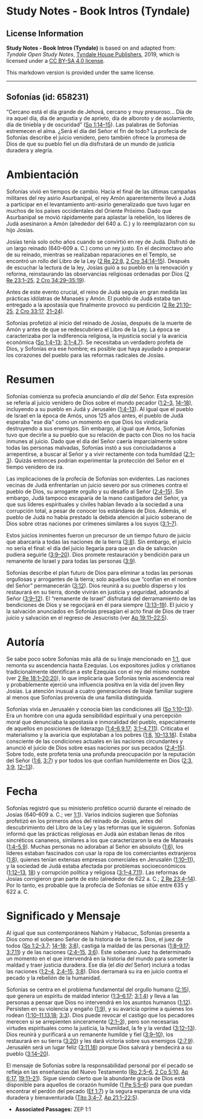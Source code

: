 # Study Notes - Book Intros (Tyndale)

## License Information

**Study Notes - Book Intros (Tyndale)** is based on and adapted from: _Tyndale Open Study Notes_, [Tyndale House Publishers](https://tyndaleopenresources.com/), 2019, which is licensed under a [CC BY-SA 4.0 license](https://creativecommons.org/licenses/by-sa/4.0/legalcode.en).

This markdown version is provided under the same license.



--------------------------------

## Sofonías (id: 658231)

“Cercano está el día grande de Jehová, cercano y muy presuroso... Día de ira aquel día, día de angustia y de aprieto, día de alboroto y de asolamiento, día de tiniebla y de oscuridad” ([So 1:14–15](https://ref.ly/Zeph1:14-Zeph1:15)). Las palabras de Sofonías estremecen el alma. ¿Será el día del Señor el fin de todo? La profecía de Sofonías describe el juicio venidero, pero también ofrece la promesa de Dios de que su pueblo fiel un día disfrutará de un mundo de justicia duradera y alegría.

Ambientación
============

Sofonías vivió en tiempos de cambio. Hacia el final de las últimas campañas militares del rey asirio Asurbanipal, el rey Amón aparentemente llevó a Judá a participar en el levantamiento anti\-asirio generalizado que tuvo lugar en muchos de los países occidentales del Oriente Próximo. Dado que Asurbanipal se movió rápidamente para aplastar la rebelión, los líderes de Judá asesinaron a Amón (alrededor del 640 a. C.) y lo reemplazaron con su hijo Josías.

Josías tenía solo ocho años cuando se convirtió en rey de Judá. Disfrutó de un largo reinado (640–609 a. C.) como un rey justo. En el decimoctavo año de su reinado, mientras se realizaban reparaciones en el Templo, se encontró un rollo del Libro de la Ley ([2 Re 22:8,](https://ref.ly/2Kgs22:8) [2 Cro 34:14–15](https://ref.ly/2Chr34:14-2Chr34:15)). Después de escuchar la lectura de la ley, Josías guió a su pueblo en la renovación y reforma, reinstaurando las observancias religiosas ordenadas por Dios ([2 Re 23:1–25,](https://ref.ly/2Kgs23:1-2Kgs23:25) [2 Cro 34:29–35:19](https://ref.ly/2Chr34:29-2Chr35:19)).

Antes de este evento crucial, el reino de Judá seguía en gran medida las prácticas idólatras de Manasés y Amón. El pueblo de Judá estaba tan entregado a la apostasía que finalmente provocó su perdición ([2 Re 21:10–25,](https://ref.ly/2Kgs21:10-2Kgs21:25) [2 Cro 33:17](https://ref.ly/2Chr33:17), [21–24](https://ref.ly/2Chr33:21-2Chr33:24)).

Sofonías profetizó al inicio del reinado de Josías, después de la muerte de Amón y antes de que se redescubriera el Libro de la Ley. La época se caracterizaba por la indiferencia religiosa, la injusticia social y la avaricia económica ([So 1:4–13;](https://ref.ly/Zeph1:4-Zeph1:13) [3:1–4](https://ref.ly/Zeph3:1-Zeph3:4),[7](https://ref.ly/Zeph3:7)). Se necesitaba un verdadero profeta de Dios, y Sofonías era ese hombre; es posible que haya ayudado a preparar los corazones del pueblo para las reformas radicales de Josías.

Resumen
=======

Sofonías comienza su profecía anunciando *el día del* Señor. Esta expresión se refería al juicio venidero de Dios sobre el mundo pecador ([1:2–3](https://ref.ly/Zeph1:2-Zeph1:3), [14–18](https://ref.ly/Zeph1:14-Zeph1:18)), incluyendo a su pueblo en Judá y Jerusalén ([1:4–13](https://ref.ly/Zeph1:4-Zeph1:13)). Al igual que el pueblo de Israel en la época de Amós, unos 125 años antes, el pueblo de Judá esperaba "ese día" como un momento en que Dios los vindicaría destruyendo a sus enemigos. Sin embargo, al igual que Amós, Sofonías tuvo que decirle a su pueblo que su relación de pacto con Dios no los hacía inmunes al juicio. Dado que el día del Señor caería imparcialmente sobre todas las personas malvadas, Sofonías instó a sus conciudadanos a arrepentirse, a buscar al Señor y a vivir rectamente con toda humildad ([2:1–3](https://ref.ly/Zeph2:1-Zeph2:3)). Quizás entonces podrían experimentar la protección del Señor en el tiempo venidero de ira.

Las implicaciones de la profecía de Sofonías son evidentes. Las naciones vecinas de Judá enfrentarían un juicio severo por sus crímenes contra el pueblo de Dios, su arrogante orgullo y su desafío al Señor ([2:4–15](https://ref.ly/Zeph2:4-Zeph2:15)). Sin embargo, Judá tampoco escaparía de la mano castigadora del Señor, ya que sus líderes espirituales y civiles habían llevado a la sociedad a una corrupción total, a pesar de conocer los estándares de Dios. Además, el pueblo de Judá no había prestado la debida atención al juicio soberano de Dios sobre otras naciones por crímenes similares a los suyos ([3:1–7](https://ref.ly/Zeph3:1-Zeph3:7)).

Estos juicios inminentes fueron un precursor de un tiempo futuro de juicio que abarcaría a todas las naciones de la tierra ([3:8](https://ref.ly/Zeph3:8)). Sin embargo, el juicio no sería el final: el día del juicio llegaría para que un día de salvación pudiera seguirle ([3:9–20](https://ref.ly/Zeph3:9-Zeph3:20)). Dios promete restauración y bendición para un remanente de Israel y para todas las personas ([3:9](https://ref.ly/Zeph3:9)).

Sofonías describe el plan futuro de Dios para eliminar a todas las personas orgullosas y arrogantes de la tierra; solo aquellos que “confían en el nombre del Señor” permanecerán ([3:12](https://ref.ly/Zeph3:12)). Dios reunirá a su pueblo disperso y los restaurará en su tierra, donde vivirán en justicia y seguridad, adorando al Señor ([3:9–12](https://ref.ly/Zeph3:9-Zeph3:12)). El “remanente de Israel” disfrutará del derramamiento de las bendiciones de Dios y se regocijará en él para siempre ([3:13–19](https://ref.ly/Zeph3:13-Zeph3:19)). El juicio y la salvación anunciados en Sofonías presagian el acto final de Dios de traer juicio y salvación en el regreso de Jesucristo (ver [Ap 19:11–22:5](https://ref.ly/Rev19:11-Rev22:5)).

Autoría
=======

Se sabe poco sobre Sofonías más allá de su linaje mencionado en [1:1](https://ref.ly/Zeph1:1), que remonta su ascendencia hasta Ezequías. Los expositores judíos y cristianos tradicionalmente identifican a este Ezequías con el rey del mismo nombre (ver [2 Re 18:1–20:20](https://ref.ly/2Kgs18:1-2Kgs20:20)), lo que implicaría que Sofonías tenía ascendencia real y probablemente ejerció una influencia positiva en la vida del joven Rey Josías. La atención inusual a cuatro generaciones de linaje familiar sugiere al menos que Sofonías provenía de una familia distinguida.

Sofonías vivía en Jerusalén y conocía bien las condiciones allí ([So 1:10–13](https://ref.ly/Zeph1:10-Zeph1:13)). Era un hombre con una aguda sensibilidad espiritual y una percepción moral que denunciaba la apostasía e inmoralidad del pueblo, especialmente de aquellos en posiciones de liderazgo ([1:4–6](https://ref.ly/Zeph1:4-Zeph1:6),[9](https://ref.ly/Zeph1:9),[17](https://ref.ly/Zeph1:17); [3:1–4](https://ref.ly/Zeph3:1-Zeph3:4),[7](https://ref.ly/Zeph3:7),[11](https://ref.ly/Zeph3:11)). Criticaba el materialismo y la avaricia que explotaban a los pobres ([1:8](https://ref.ly/Zeph1:8), [10–13](https://ref.ly/Zeph1:10-Zeph1:13),[18](https://ref.ly/Zeph1:18)). Estaba consciente de las condiciones actuales en las naciones circundantes y anunció el juicio de Dios sobre esas naciones por sus pecados ([2:4–15](https://ref.ly/Zeph2:4-Zeph2:15)). Sobre todo, este profeta tenía una profunda preocupación por la reputación del Señor ([1:6,](https://ref.ly/Zeph1:6) [3:7](https://ref.ly/Zeph3:7)) y por todos los que confían humildemente en Dios ([2:3,](https://ref.ly/Zeph2:3) [3:9](https://ref.ly/Zeph3:9), [12–13](https://ref.ly/Zeph3:12-Zeph3:13)).

Fecha
=====

Sofonías registró que su ministerio profético ocurrió durante el reinado de Josías (640–609 a. C.; ver [1:1](https://ref.ly/Zeph1:1)). Varios indicios sugieren que Sofonías profetizó en los primeros años del reinado de Josías, antes del descubrimiento del Libro de la Ley y las reformas que le siguieron. Sofonías informó que las prácticas religiosas en Judá aún estaban llenas de ritos sincréticos cananeos, similares a los que caracterizaron la era de Manasés ([1:4–5](https://ref.ly/Zeph1:4-Zeph1:5),[9](https://ref.ly/Zeph1:9)). Muchas personas no adoraban al Señor en absoluto ([1:6](https://ref.ly/Zeph1:6)), los líderes estaban fascinados con usar la ropa de los comerciantes extranjeros ([1:8](https://ref.ly/Zeph1:8)), quienes tenían extensas empresas comerciales en Jerusalén ([1:10–11](https://ref.ly/Zeph1:10-Zeph1:11)), y la sociedad de Judá estaba afectada por problemas socioeconómicos ([1:12–13](https://ref.ly/Zeph1:12-Zeph1:13), [18](https://ref.ly/Zeph1:18)) y corrupción política y religiosa ([3:1–4](https://ref.ly/Zeph3:1-Zeph3:4),[7](https://ref.ly/Zeph3:7),[11](https://ref.ly/Zeph3:11)). Las reformas de Josías corrigieron gran parte de esto (alrededor de 622 a. C.; [2 Re 23:4–14](https://ref.ly/2Kgs23:4-2Kgs23:14)). Por lo tanto, es probable que la profecía de Sofonías se sitúe entre 635 y 622 a. C.

Significado y Mensaje
=====================

Al igual que sus contemporáneos Nahúm y Habacuc, Sofonías presenta a Dios como el soberano Señor de la historia de la tierra. Dios, el juez de todos ([So 1:2–3](https://ref.ly/Zeph1:2-Zeph1:3),[7;](https://ref.ly/Zeph1:7) [14–18](https://ref.ly/Zeph1:14-Zeph1:18); [3:8](https://ref.ly/Zeph3:8)), castiga la maldad de las personas ([1:8–9](https://ref.ly/Zeph1:8-Zeph1:9),[17](https://ref.ly/Zeph1:17); [3:7](https://ref.ly/Zeph3:7),[11](https://ref.ly/Zeph3:11)) y de las naciones ([2:4–15,](https://ref.ly/Zeph2:4-Zeph2:15) [3:6](https://ref.ly/Zeph3:6)). Este soberano Juez ha determinado un momento en el que intervendrá en la historia del mundo para someter la maldad y traer justicia duradera. Ese día (el *día del* Señor) incluirá a todas las naciones ([1:2–4,](https://ref.ly/Zeph1:2-Zeph1:4) [2:4–15,](https://ref.ly/Zeph2:4-Zeph2:15) [3:8](https://ref.ly/Zeph3:8)). Dios derramará su ira en juicio contra el pecado y la rebelión de la humanidad.

Sofonías se centra en el problema fundamental del orgullo humano ([2:15](https://ref.ly/Zeph2:15)), que genera un espíritu de maldad interior ([1:3–6](https://ref.ly/Zeph1:3-Zeph1:6),[17](https://ref.ly/Zeph1:17); [3:1](https://ref.ly/Zeph3:1),[4](https://ref.ly/Zeph3:4)) y lleva a las personas a pensar que Dios no intervendrá en los asuntos humanos ([1:12](https://ref.ly/Zeph1:12)). Persisten en su violencia y engaño ([1:9](https://ref.ly/Zeph1:9)), y su avaricia oprime a quienes los rodean ([1:10–11](https://ref.ly/Zeph1:10-Zeph1:11),[13](https://ref.ly/Zeph1:13),[18](https://ref.ly/Zeph1:18); [3:3](https://ref.ly/Zeph3:3)). Dios puede revocar el castigo que los pecadores merecen si se arrepienten sinceramente ([2:1–3](https://ref.ly/Zeph2:1-Zeph2:3)), pero son necesarias virtudes espirituales como la justicia, la humildad, la fe y la verdad ([3:12–13](https://ref.ly/Zeph3:12-Zeph3:13)). Dios reunirá y purificará a un remanente humilde y fiel ([3:9–10](https://ref.ly/Zeph3:9-Zeph3:10)), los restaurará en su tierra ([3:20](https://ref.ly/Zeph3:20)) y les dará victoria sobre sus enemigos ([2:7](https://ref.ly/Zeph2:7),[9](https://ref.ly/Zeph2:9)). Jerusalén será un lugar feliz ([3:11](https://ref.ly/Zeph3:11),[18](https://ref.ly/Zeph3:18)) porque Dios salvará y bendecirá a su pueblo ([3:14–20](https://ref.ly/Zeph3:14-Zeph3:20)).

El mensaje de Sofonías sobre la responsabilidad personal por el pecado se refleja en las enseñanzas del Nuevo Testamento ([Ro 2:5–6,](https://ref.ly/Rom2:5-Rom2:6) [2 Co 5:10,](https://ref.ly/2Cor5:10) [Ap 6:17,](https://ref.ly/Rev6:17) [19:11–21](https://ref.ly/Rev19:11-Rev19:21)). Sigue siendo cierto que la abundante gracia de Dios está disponible para aquellos de corazón humilde ([1 Pe 5:5–6](https://ref.ly/1Pet5:5-1Pet5:6)) para que puedan encontrar el perdón del pecado ([Ef 1:7](https://ref.ly/Eph1:7)) y la segura esperanza de una vida duradera y bienaventurada ([Tito 3:4–7,](https://ref.ly/Titus3:4-Titus3:7) [Ap 21:1–22:5](https://ref.ly/Rev21:1-Rev22:5)).

* **Associated Passages:** ZEP 1:1

